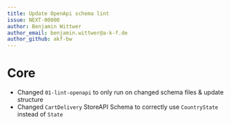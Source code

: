 ```yaml
---
title: Update OpenApi schema lint
issue: NEXT-00000
author: Benjamin Wittwer
author_email: benjamin.wittwer@a-k-f.de
author_github: akf-bw
---
```

# Core
* Changed `01-lint-openapi` to only run on changed schema files & update structure
* Changed `CartDelivery` StoreAPI Schema to correctly use `CountryState` instead of `State`
